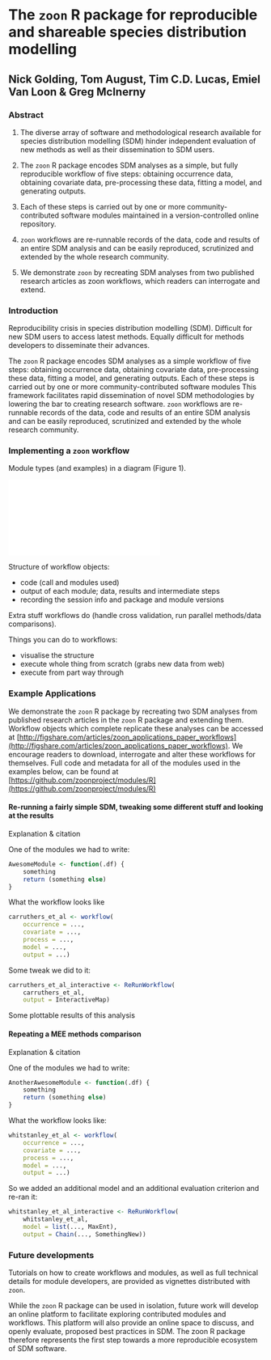 # The `zoon` R package for reproducible and shareable species distribution modelling

## Nick Golding, Tom August, Tim C.D. Lucas, Emiel Van Loon & Greg McInerny

### Abstract

1. The diverse array of software and methodological research available for species distribution modelling (SDM) hinder independent evaluation of new methods as well as their dissemination to SDM users.  

2. The `zoon` R package encodes SDM analyses as a simple, but fully reproducible workflow of five steps: obtaining occurrence data, obtaining covariate data, pre-processing these data, fitting a model, and generating outputs.

3. Each of these steps is carried out by one or more community-contributed software modules maintained in a version-controlled online repository.

4. `zoon` workflows are re-runnable records of the data, code and results of an entire SDM analysis and can be easily reproduced, scrutinized and extended by the whole research community.
 
5. We demonstrate `zoon` by recreating SDM analyses from two published research articles as zoon workflows, which readers can interrogate and extend.

### Introduction

<!-- The Problem -->
Reproducibility crisis in species distribution modelling (SDM).
Difficult for new SDM users to access latest methods.
Equally difficult for methods developers to disseminate their advances.

<!-- The Solution: ZOOOOOON!  -->
The `zoon` R package encodes SDM analyses as a simple workflow of five steps: obtaining occurrence data, obtaining covariate data, pre-processing these data, fitting a model, and generating outputs.
Each of these steps is carried out by one or more community-contributed software modules 
This framework facilitates rapid dissemination of novel SDM methodologies by lowering the bar to creating research software.
`zoon` workflows are re-runnable records of the data, code and results of an entire SDM analysis and can be easily reproduced, scrutinized and extended by the whole research community.
 
<!-- How It Works -->
### Implementing a `zoon` workflow

Module types (and examples) in a diagram (Figure 1).

![The modular SDM structure encoded by a zoon workflow.
A) Flow diagram representing the module types.
B) The required inputs and outputs for each module types (full details given in the `zoon` vignette 'Building a module').
C) Chaining and listing modules of the same type.
D) An example workflow, corresponding to Example 1 below.](./figs/workflow_schematic.pdf)

Structure of workflow objects:

* code (call and modules used)
* output of each module; data, results and intermediate steps
* recording the session info and package and module versions

Extra stuff workflows do (handle cross validation, run parallel methods/data comparisons).

Things you can do to workflows:

* visualise the structure
* execute whole thing from scratch (grabs new data from web)
* execute from part way through

### Example Applications

We demonstrate the `zoon` R package by recreating two SDM analyses from published research articles in the `zoon` R package and extending them.
Workflow objects which complete replicate these analyses can be accessed at [http://figshare.com/articles/zoon_applications_paper_workflows](http://figshare.com/articles/zoon_applications_paper_workflows).
We encourage readers to download, interrogate and alter these workflows for themselves.
Full code and metadata for all of the modules used in the examples below, can be found at [https://github.com/zoonproject/modules/R](https://github.com/zoonproject/modules/R)

#### Re-running a fairly simple SDM, tweaking some different stuff and looking at the results 

Explanation & citation

One of the modules we had to write:

```r
AwesomeModule <- function(.df) {
    something
    return (something else)
}
```


What the workflow looks like

```r
carruthers_et_al <- workflow(
    occurrence = ...,
    covariate = ...,
    process = ...,
    model = ...,
    output = ...)
```

Some tweak we did to it:

```r
carruthers_et_al_interactive <- ReRunWorkflow(
    carruthers_et_al,
    output = InteractiveMap)
```

Some plottable results of this analysis 

#### Repeating a MEE methods comparison 


Explanation & citation

One of the modules we had to write:

```r
AnotherAwesomeModule <- function(.df) {
    something
    return (something else)
}
```


What the workflow looks like:

```r
whitstanley_et_al <- workflow(
    occurrence = ...,
    covariate = ...,
    process = ...,
    model = ...,
    output = ...)
```

So we added an additional model and an additional evaluation criterion and re-ran it:

```r
whitstanley_et_al_interactive <- ReRunWorkflow(
    whitstanley_et_al,
    model = list(..., MaxEnt),
    output = Chain(..., SomethingNew))
```

### Future developments

Tutorials on how to create workflows and modules, as well as full technical details for module developers, are provided as vignettes distributed with `zoon`.

While the `zoon` R package can be used in isolation, future work will develop an online platform to facilitate exploring contributed modules and workflows.
This platform will also provide an online space to discuss, and openly evaluate, proposed best practices in SDM.
The zoon R package therefore represents the first step towards a more reproducible ecosystem of SDM software. 


